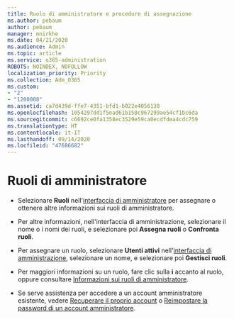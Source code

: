 ```yaml
---
title: Ruolo di amministratore e procedure di assegnazione
ms.author: pebaum
author: pebaum
manager: mnirkhe
ms.date: 04/21/2020
ms.audience: Admin
ms.topic: article
ms.service: o365-administration
ROBOTS: NOINDEX, NOFOLLOW
localization_priority: Priority
ms.collection: Adm_O365
ms.custom:
- "2"
- "1200008"
ms.assetid: ca7d439d-ffe7-4351-bfd1-b022e4056138
ms.openlocfilehash: 1054297dd1f5ead61b150c967299ae54cf1bc6da
ms.sourcegitcommit: c6692ce0fa1358ec3529e59ca0ecdfdea4cdc759
ms.translationtype: HT
ms.contentlocale: it-IT
ms.lasthandoff: 09/14/2020
ms.locfileid: "47686682"
---
```

# <a name="admin-roles"></a>Ruoli di amministratore

- Selezionare **Ruoli** nell'[interfaccia di amministratore](https://admin.microsoft.com/Adminportal/Home#/roles) per assegnare o ottenere altre informazioni sui ruoli di amministratore.

- Per altre informazioni, nell'interfaccia di amministrazione, selezionare il nome o i nomi dei ruoli, e selezionare poi **Assegna ruoli** o **Confronta ruoli**.

- Per assegnare un ruolo, selezionare **Utenti attivi** nell'[interfaccia di amministrazione](https://admin.microsoft.com/Adminportal/Home#/users), selezionare un nome, e selezionare poi **Gestisci ruoli**.

- Per maggiori informazioni su un ruolo, fare clic sulla **i** accanto al ruolo, oppure consultare [Informazioni sui ruoli di amministratore](https://docs.microsoft.com/microsoft-365/admin/add-users/about-admin-roles).

- Se serve assistenza per accedere a un account amministratore esistente, vedere [Recuperare il proprio account](https://passwordreset.microsoftonline.com/) o [Reimpostare la password di un account amministratore](https://docs.microsoft.com/microsoft-365/admin/add-users/reset-passwords#reset-my-admin-password).
